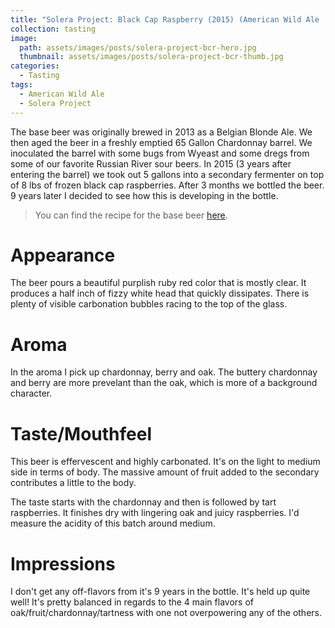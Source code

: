 ```yaml
---
title: "Solera Project: Black Cap Raspberry (2015) (American Wild Ale | 28) - Tasting"
collection: tasting
image:
  path: assets/images/posts/solera-project-bcr-hero.jpg
  thumbnail: assets/images/posts/solera-project-bcr-thumb.jpg
categories:
  - Tasting
tags:
  - American Wild Ale
  - Solera Project
---
```


The base beer was originally brewed in 2013 as a Belgian Blonde Ale. We then aged the
beer in a freshly emptied 65 Gallon Chardonnay barrel. We inoculated the
barrel with some bugs from Wyeast and some dregs from some of our favorite Russian River
sour beers. In 2015 (3 years after entering the barrel) we took out 5 gallons into
a secondary fermenter on top of 8 lbs of frozen black cap raspberries. After 3 months we bottled the beer. 9 years later I decided to see how this is developing in the bottle.

> You can find the recipe for the base beer [here](/recipes/golden-fruited-sour/).

# Appearance

The beer pours a beautiful purplish ruby red color that is mostly clear. It produces a 
half inch of fizzy white head that quickly dissipates. There is plenty of visible carbonation bubbles racing to the top of the glass.

# Aroma

In the aroma I pick up chardonnay, berry and oak.  The buttery chardonnay and berry are
more prevelant than the oak, which is more of a background character.

# Taste/Mouthfeel

This beer is effervescent and highly carbonated. It's on the light to medium side in 
terms of body. The massive amount of fruit added to the secondary contributes a little 
to the body.

The taste starts with the chardonnay and then is followed by tart raspberries. It finishes
dry with lingering oak and juicy raspberries. I'd measure the acidity of this
batch around medium.


# Impressions

I don't get any off-flavors from it's 9 years in the bottle. It's held up quite well!
It's pretty balanced in regards to the 4 main flavors of oak/fruit/chardonnay/tartness with
one not overpowering any of the others.

